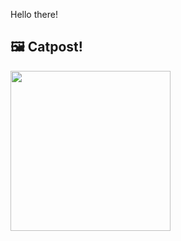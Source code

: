 Hello there!



## 🖼️ Catpost!

<sub>
    <img src="https://cdn2.thecatapi.com/images/rFd5zyn0U.jpg" height="256">
</sub>

